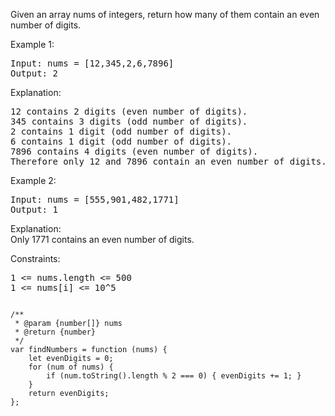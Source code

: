 Given an array nums of integers, return how many of them contain an even number of digits.


Example 1:
<pre>
Input: nums = [12,345,2,6,7896]
Output: 2
</pre>

Explanation: 
<pre>
12 contains 2 digits (even number of digits). 
345 contains 3 digits (odd number of digits). 
2 contains 1 digit (odd number of digits). 
6 contains 1 digit (odd number of digits). 
7896 contains 4 digits (even number of digits). 
Therefore only 12 and 7896 contain an even number of digits.
</pre>

Example 2:
<pre>
Input: nums = [555,901,482,1771]
Output: 1 
</pre>

Explanation:  
Only 1771 contains an even number of digits.

Constraints:
<pre>
1 <= nums.length <= 500
1 <= nums[i] <= 10^5
</pre>

<pre><code>
/**
 * @param {number[]} nums
 * @return {number}
 */
var findNumbers = function (nums) {
    let evenDigits = 0;
    for (num of nums) {
        if (num.toString().length % 2 === 0) { evenDigits += 1; }
    }
    return evenDigits;
};
</code></pre>